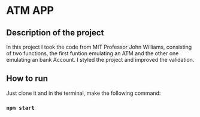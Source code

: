 # ATM APP 

## Description of the project

In this project I took the code from MIT Professor John Williams, consisting of two functions, the first funtion emulating an ATM and the other one emulating an bank Account. I styled the project and improved the validation.

## How to run

Just clone it and in the terminal, make the following command:

### `npm start`


